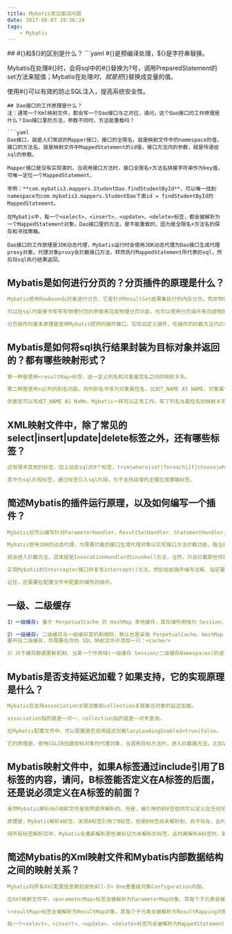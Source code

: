 ```yaml
---
title: Mybatis常见面试问题
date: 2017-06-07 19:56:24
tags: 
    - Mybatis
---
```

<meta name="referrer" content="no-referrer" />
## #{}和${}的区别是什么？
```yaml
#{}是预编译处理，${}是字符串替换。

Mybatis在处理#{}时，会将sql中的#{}替换为?号，调用PreparedStatement的set方法来赋值；Mybatis在处理${}时，就是把${}替换成变量的值。

使用#{}可以有效的防止SQL注入，提高系统安全性。
```
## Dao接口的工作原理是什么？
注：通常一个Xml映射文件，都会写一个Dao接口与之对应，请问，这个Dao接口的工作原理是什么？Dao接口里的方法，参数不同时，方法能重载吗？

```yaml
Dao接口，就是人们常说的Mapper接口，接口的全限名，就是映射文件中的namespace的值，接口的方法名，就是映射文件中MappedStatement的id值，接口方法内的参数，就是传递给sql的参数。

Mapper接口是没有实现类的，当调用接口方法时，接口全限名+方法名拼接字符串作为key值，可唯一定位一个MappedStatement，

举例：**com.mybatis3.mappers.StudentDao.findStudentById**，可以唯一找到namespace为com.mybatis3.mappers.StudentDao下面id = findStudentById的MappedStatement。

在Mybatis中，每一个<select>、<insert>、<update>、<delete>标签，都会被解析为一个MappedStatement对象。Dao接口里的方法，是不能重载的，因为是全限名+方法名的保存和寻找策略。

Dao接口的工作原理是JDK动态代理，Mybatis运行时会使用JDK动态代理为Dao接口生成代理proxy对象，代理对象proxy会拦截接口方法，转而执行MappedStatement所代表的sql，然后将sql执行结果返回。
```

## Mybatis是如何进行分页的？分页插件的原理是什么？

```yaml
Mybatis使用RowBounds对象进行分页，它是针对ResultSet结果集执行的内存分页，而非物理分页。

可以在sql内直接书写带有物理分页的参数来完成物理分页功能，也可以使用分页插件来完成物理分页。

分页插件的基本原理是使用Mybatis提供的插件接口，实现自定义插件，在插件的拦截方法内拦截待执行的sql，然后重写sql，根据dialect方言，添加对应的物理分页语句和物理分页参数。
```

## Mybatis是如何将sql执行结果封装为目标对象并返回的？都有哪些映射形式？
```yaml
第一种是使用<resultMap>标签，逐一定义列名和对象属性名之间的映射关系。

第二种是使用sql列的别名功能，将列别名书写为对象属性名，比如T_NAME AS NAME，对象属性名一般是name，小写，但是列名不区分大小写，Mybatis会忽略列名大小写，智能找到与之对应对象属性名。

你甚至可以写成T_NAME AS NaMe，Mybatis一样可以正常工作。有了列名与属性名的映射关系后，Mybatis通过反射创建对象，同时使用反射给对象的属性逐一赋值并返回，那些找不到映射关系的属性，是无法完成赋值的。
```

## XML映射文件中，除了常见的select|insert|update|delete标签之外，还有哪些标签？
```yaml
还有很多其他的标签，加上动态sql的9个标签，trim|where|set|foreach|if|choose|when|otherwise|bind等，

其中为sql片段标签，通过标签引入sql片段，为不支持自增的主键生成策略标签。
```

## 简述Mybatis的插件运行原理，以及如何编写一个插件？
```yaml
Mybatis仅可以编写针对ParameterHandler、ResultSetHandler、StatementHandler、Executor这4种接口的插件，

Mybatis使用JDK的动态代理，为需要拦截的接口生成代理对象以实现接口方法拦截功能，每当执行这4种接口对象的方法时，

就会进入拦截方法，具体就是InvocationHandler的invoke()方法，当然，只会拦截那些你指定需要拦截的方法。

实现Mybatis的Interceptor接口并复写intercept()方法，然后在给插件编写注解，指定要拦截哪一个接口的哪些方法即可，

记住，还需要在配置文件中配置你编写的插件。
```

## 一级、二级缓存
```yaml
1）一级缓存: 基于 PerpetualCache 的 HashMap 本地缓存，其存储作用域为 Session，当 Session flush 或 close 之后，该 Session 中的所有 Cache 就将清空。

2）一级缓存: 二级缓存与一级缓存其机制相同，默认也是采用 PerpetualCache，HashMap 存储，不同在于其存储作用域为 Mapper(Namespace)，并且可自定义存储源，如 Ehcache。
要开启二级缓存，你需要在你的 SQL 映射文件中添加一行：<cache/>

3）对于缓存数据更新机制，当某一个作用域(一级缓存 Session/二级缓存Namespaces)的进行了C/U/D 操作后，默认该作用域下所有 select 中的缓存将被 clear。
```

## Mybatis是否支持延迟加载？如果支持，它的实现原理是什么？

```yaml
Mybatis仅支持association关联对象和collection关联集合对象的延迟加载。

association指的就是一对一，collection指的就是一对多查询。

在Mybatis配置文件中，可以配置是否启用延迟加载lazyLoadingEnabled=true|false。

它的原理是，使用CGLIB创建目标对象的代理对象，当调用目标方法时，进入拦截器方法，比如调用a.getB().getName()，拦截器invoke()方法发现a.getB()是null值，那么就会单独发送事先保存好的查询关联B对象的sql，把B查询上来，然后调用a.setB(b)，于是a的对象b属性就有值了，接着完成a.getB().getName()方法的调用。这就是延迟加载的基本原理。
```

## Mybatis映射文件中，如果A标签通过include引用了B标签的内容，请问，B标签能否定义在A标签的后面，还是说必须定义在A标签的前面？
```yaml
虽然Mybatis解析Xml映射文件是按照顺序解析的，但是，被引用的B标签依然可以定义在任何地方，Mybatis都可以正确识别。

原理是，Mybatis解析A标签，发现A标签引用了B标签，但是B标签尚未解析到，尚不存在，此时，Mybatis会将A标签标记为未解析状态，然后继续解析余下的标签，包含B标签，

待所有标签解析完毕，Mybatis会重新解析那些被标记为未解析的标签，此时再解析A标签时，B标签已经存在，A标签也就可以正常解析完成了。
```

## 简述Mybatis的Xml映射文件和Mybatis内部数据结构之间的映射关系？
```yaml
Mybatis将所有Xml配置信息都封装到All-In-One重量级对象Configuration内部。

在Xml映射文件中，<parameterMap>标签会被解析为ParameterMap对象，其每个子元素会被解析为ParameterMapping对象。

<resultMap>标签会被解析为ResultMap对象，其每个子元素会被解析为ResultMapping对象。

每一个<select>、<insert>、<update>、<delete>标签均会被解析为MappedStatement对象，标签内的sql会被解析为BoundSql对象。
```

